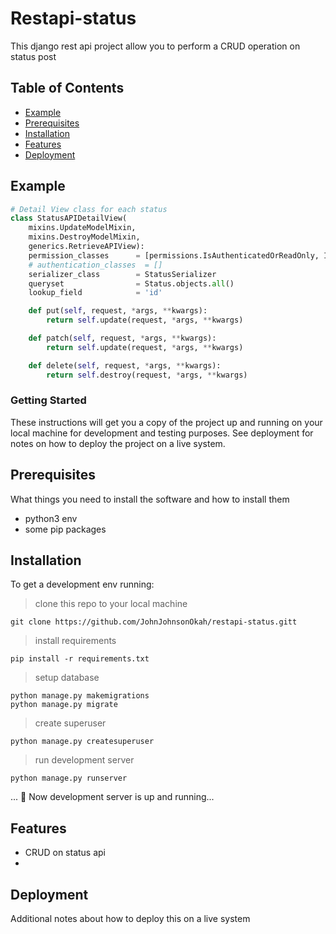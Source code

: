 # Restapi-status

This django rest api project allow you to perform a CRUD operation on status post


## Table of Contents

- [Example](#example)
- [Prerequisites](#prerequisites)
- [Installation](#installation)
- [Features](#features)
- [Deployment](#deployment)

## Example
```python
# Detail View class for each status
class StatusAPIDetailView(
    mixins.UpdateModelMixin,
    mixins.DestroyModelMixin,
    generics.RetrieveAPIView):
    permission_classes      = [permissions.IsAuthenticatedOrReadOnly, IsOwnerOrReadOnly]
    # authentication_classes  = []
    serializer_class        = StatusSerializer
    queryset                = Status.objects.all()
    lookup_field            = 'id'

    def put(self, request, *args, **kwargs):
        return self.update(request, *args, **kwargs)

    def patch(self, request, *args, **kwargs):
        return self.update(request, *args, **kwargs)

    def delete(self, request, *args, **kwargs):
        return self.destroy(request, *args, **kwargs)

```

### Getting Started

These instructions will get you a copy of the project up and running on your local machine for development and testing purposes. See deployment for notes on how to deploy the project on a live system.


## Prerequisites

What things you need to install the software and how to install them

- python3 env
- some pip packages



## Installation

To get a development env running:

>clone this repo to your local machine
```
git clone https://github.com/JohnJohnsonOkah/restapi-status.gitt
```

>install requirements
```
pip install -r requirements.txt
```

>setup database
```
python manage.py makemigrations
python manage.py migrate
```

>create superuser
```
python manage.py createsuperuser
```

>run development server
```
python manage.py runserver
```
... 👯 Now development server is up and running...



## Features

- CRUD on status api
- 



## Deployment

Additional notes about how to deploy this on a live system